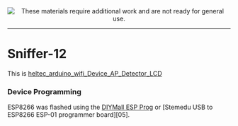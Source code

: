 
<!--
Maintainer:   jeffskinnerbox@yahoo.com / www.jeffskinnerbox.me
Version:      0.0.1
-->


<div align="center">
<img src="http://www.foxbyrd.com/wp-content/uploads/2018/02/file-4.jpg" title="These materials require additional work and are not ready for general use." align="center">
</div>


-----


# Sniffer-12
This is [heltec_arduino_wifi_Device_AP_Detector_LCD][01]

### Device Programming
ESP8266 was flashed using the [DIYMall ESP Prog][04] or
[Stemedu USB to ESP8266 ESP-01 programmer board][05].




[01]:https://github.com/darrylburke/heltec_arduino_wifi_Device_AP_Detector_LCD
[02]:
[03]:
[04]:
[05]:https://www.amazon.com/gp/product/B08QMMGZLB
[06]:https://github.com/witussk/wifi-sniffer-burnette-backup

